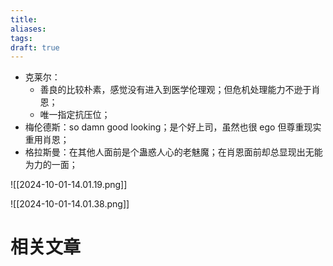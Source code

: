 ```yaml
---
title: 
aliases: 
tags: 
draft: true
---
```

- 克莱尔：
	- 善良的比较朴素，感觉没有进入到医学伦理观；但危机处理能力不逊于肖恩；
	- 唯一指定抗压位；
- 梅伦德斯：so damn good looking；是个好上司，虽然也很 ego 但尊重现实重用肖恩；
- 格拉斯曼：在其他人面前是个蛊惑人心的老魅魔；在肖恩面前却总显现出无能为力的一面；

![[2024-10-01-14.01.19.png]]

![[2024-10-01-14.01.38.png]]

# 相关文章

